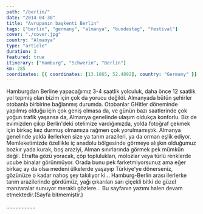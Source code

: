 ```yaml
---
path: "/berlin/"
date: "2014-04-30"
title: "Avrupanın başkenti Berlin"
tags: ["berlin", "germany", "almanya", "bundestag", "festival"]
cover: "./cover.jpg"
country: "Almanya"
type: "article"
duration: 3
featured: true
itinerary: ["Hamburg", "Schwerin", "Berlin"]
km: 285
coordinates: [{ coordinates: [13.1865, 52.4892], country: "Germany" }]
---
```


Hamburgdan Berline yapacağımız 3-4 saatlik yolculuk, daha önce 12 saatlik yol tepmiş olan bizim için çok da yorucu değildi. Almanyada bütün şehirler otobanla birbirine bağlanmış durumda. Otobanlar GHitler döneminde yapılmış olduğu için çok geniş olmasa da, ve günün bazı saatlerinde çok yoğun trafik yaşansa da, Almanya genelinde ulaşım oldukça konforlu. Biz de evimizden çıkıp Berlin'deki otelimize vardığımızda, yolda fotoğraf çekmek için birkaç kez durmuş olmamıza rağmen çok yorulmamıştık. Almanya genelinde yolda ilerlerken size ya tarım arazileri, ya da orman eşlik ediyor. Memleketimizde özellikle iç anadolu bölgesinde görmeye alışkın olduğumuz bozkır yada kurak, boş araziyi, Alman sınırlarında görmek pek mümkün değil. Etrafta gözü yoracak, çöp toplulukları, molozlar veya türlü renklerde ucube binalar görünmüyor. Orada bunu pek farketmiyorsunuz ama eğer birkaç ay da olsa medeni ülkelerde yaşayıp Türkiye'ye dönerseniz, gözünüze o kadar nahoş şey takılıyor ki...
Hamburg-Berlin arası ilerlerke tarım arazilerinde gördümüz, yağı çıkarılan sarı çiçekli bitki de güzel manzaralar sunuyor meraklı gözlere...
<rehype-image src="20140430_082951.jpg"></rehype-image>
<rehype-image src="20140430_120842.jpg"></rehype-image>
<rehype-image src="20140430_120939.jpg"></rehype-image>
<rehype-image src="20140430_122326.jpg"></rehype-image>
<rehype-image src="20140430_123408.jpg"></rehype-image>
<rehype-image src="20140430_132955.jpg"></rehype-image>
<rehype-image src="20140430_150002.jpg"></rehype-image>
<rehype-image src="20140430_150921.jpg"></rehype-image>
<rehype-image src="20140430_151755.jpg"></rehype-image>
<rehype-image src="20140430_154902.jpg"></rehype-image>
<rehype-image src="20140430_155626.jpg"></rehype-image>
<rehype-image src="20140430_160050.jpg"></rehype-image>
<rehype-image src="20140430_165552.jpg"></rehype-image>
<rehype-image src="20140430_165559.jpg"></rehype-image>
<rehype-image src="20140430_165735.jpg"></rehype-image>
<rehype-image src="20140430_180414.jpg"></rehype-image>
<rehype-image src="20140501_115156.jpg"></rehype-image>
<rehype-image src="20140501_115936.jpg"></rehype-image>
<rehype-image src="20140501_131728.jpg"></rehype-image>
<rehype-image src="20140501_132025.jpg"></rehype-image>
<rehype-image src="20140501_132612.jpg"></rehype-image>
<rehype-image src="20140501_133148.jpg"></rehype-image>
<rehype-image src="20140501_144645.jpg"></rehype-image>
<rehype-image src="20140501_145404.jpg"></rehype-image>
<rehype-image src="20140501_165142.jpg"></rehype-image>
<rehype-image src="20140501_170139.jpg"></rehype-image>
<rehype-image src="20140501_171648.jpg"></rehype-image>
Bu sayfanın yazımı halen devam etmektedir.(Sayfa bitmemiştir.)

...................
